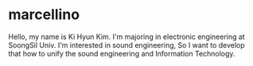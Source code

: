 # marcellino
Hello, my name is Ki Hyun Kim.
I'm majoring in electronic engineering at SoongSil Univ.
I'm interested in sound engineering,
So I want to develop that how to unify the sound engineering and Information Technology.
